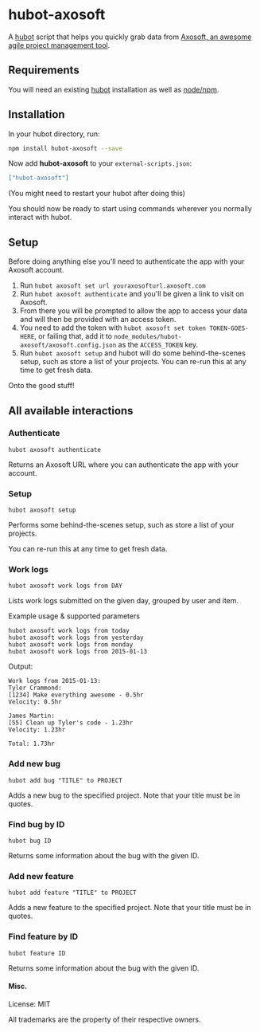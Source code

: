 # hubot-axosoft

A [hubot](https://hubot.github.com/) script that helps you quickly grab data from [Axosoft, an awesome agile project management tool](http://www.axosoft.com). 

## Requirements

You will need an existing [hubot](https://hubot.github.com/) installation as well as [node/npm](https://nodejs.org/).

## Installation

In your hubot directory, run:

```bash
npm install hubot-axosoft --save
```

Now add **hubot-axosoft** to your `external-scripts.json`:

```json
["hubot-axosoft"]
```

(You might need to restart your hubot after doing this)

You should now be ready to start using commands wherever you normally interact with hubot.

## Setup
Before doing anything else you'll need to authenticate the app with your Axosoft account.

1. Run `hubot axosoft set url youraxosofturl.axosoft.com`
2. Run `hubot axosoft authenticate` and you'll be given a link to visit on Axosoft.
3. From there you will be prompted to allow the app to access your data and will then be provided with an access token. 
4. You need to add the token with `hubot axosoft set token TOKEN-GOES-HERE`, or failing that, add it to `node_modules/hubot-axosoft/axosoft.config.json` as the `ACCESS_TOKEN` key.
5. Run `hubot axosoft setup` and hubot will do some behind-the-scenes setup, such as store a list of your projects. You can re-run this at any time to get fresh data.

Onto the good stuff!

## All available interactions

### Authenticate
```
hubot axosoft authenticate
```
Returns an Axosoft URL where you can authenticate the app with your account.

### Setup
```
hubot axosoft setup
```
Performs some behind-the-scenes setup, such as store a list of your projects. 

You can re-run this at any time to get fresh data.

### Work logs
```
hubot axosoft work logs from DAY
```

Lists work logs submitted on the given day, grouped by user and item.

Example usage & supported parameters
```
hubot axosoft work logs from today
hubot axosoft work logs from yesterday
hubot axosoft work logs from monday
hubot axosoft work logs from 2015-01-13
```

Output:
```
Work logs from 2015-01-13:
Tyler Crammond:
[1234] Make everything awesome - 0.5hr
Velocity: 0.5hr

James Martin:
[55] Clean up Tyler's code - 1.23hr
Velocity: 1.23hr

Total: 1.73hr
```

### Add new bug
```
hubot add bug "TITLE" to PROJECT
```
Adds a new bug to the specified project. Note that your title must be in quotes. 

### Find bug by ID
```
hubot bug ID
```
Returns some information about the bug with the given ID.

### Add new feature
```
hubot add feature "TITLE" to PROJECT
```
Adds a new feature to the specified project. Note that your title must be in quotes. 

### Find feature by ID
```
hubot feature ID
```
Returns some information about the bug with the given ID.




#### Misc.
License: MIT

All trademarks are the property of their respective owners.
